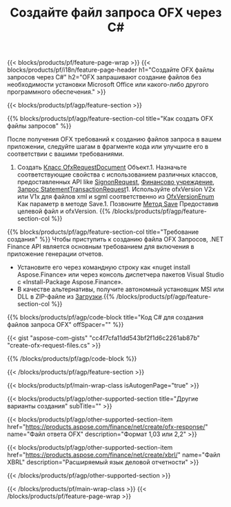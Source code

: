 ﻿---
title: Создайте файл запроса OFX через C#
description: Пример кода для создания файла запроса OFX. Используйте пример API кода для создания пакетных OFX файлов запросов в приложениях на основе .NET. 
url: /ru/net/create/ofx-request/
family: finance
platformtag: net
feature: create
informat: OFX Request
outformat: 
otherformats: OFX Response
---
{{< blocks/products/pf/feature-page-wrap >}}
{{< blocks/products/pf/i18n/feature-page-header h1="Создайте OFX файлы запросов через C#" h2="OFX запрашивают создание файлов без необходимости установки Microsoft Office или какого-либо другого программного обеспечения." >}}

{{< blocks/products/pf/agp/feature-section >}}

{{% blocks/products/pf/agp/feature-section-col title="Как создать OFX файлы запросов" %}}

После получения OFX требований к созданию файлов запроса в вашем приложении, следуйте шагам в фрагменте кода или улучшите его в соответствии с вашими требованиями.

1. Создать [Класс OfxRequestDocument](https://apireference.aspose.com/finance/net/aspose.finance.ofx/ofxrequestdocument) Объект.1. Назначьте соответствующие свойства с использованием различных классов, предоставленных API like [SignonRequest](https://apireference.aspose.com/finance/net/aspose.finance.ofx.signon/signonrequest), [Финансово учреждение](https://apireference.aspose.com/finance/net/aspose.finance.ofx.signon/financialinstitution), [Запрос StatementTransactionRequest](https://apireference.aspose.com/finance/net/aspose.finance.ofx.bank/statementtransactionrequest)1. Используйте ofxVersion V2x или V1x для файлов xml и sgml соответственно из [OfxVersionEnum](https://apireference.aspose.com/finance/net/aspose.finance.ofx/ofxversionenum) Как параметр в методе Save.1. Позвоните [Метод Save](https://apireference.aspose.com/finance/net/aspose.finance.ofx/ofxrequestdocument/methods/save) Предоставив целевой файл и ofxVersion.
{{% /blocks/products/pf/agp/feature-section-col %}}

{{% blocks/products/pf/agp/feature-section-col title="Требование создания" %}}
Чтобы приступить к созданию файла OFX Запросов, .NET Finance API является основным требованием для включения в приложение генерации отчетов. 
- Установите его через командную строку как «nuget install Aspose.Finance» или через консоль диспетчера пакетов Visual Studio с «Install-Package Aspose.Finance».
- В качестве альтернативы, получите автономный установщик MSI или DLL в ZIP-файле из [Загрузки](https://downloads.aspose.com/finance/net).{{% /blocks/products/pf/agp/feature-section-col %}}

{{% blocks/products/pf/agp/code-block title="Код C# для создания файлов запроса OFX" offSpacer="" %}}

{{< gist "aspose-com-gists" "cc4f7cfa11dd543bf2f1d6c2261ab87b" "create-ofx-request-files.cs" >}}

{{% /blocks/products/pf/agp/code-block %}}

{{< /blocks/products/pf/agp/feature-section >}}

{{< blocks/products/pf/main-wrap-class isAutogenPage="true" >}}

{{< blocks/products/pf/agp/other-supported-section title="Другие варианты создания" subTitle="" >}}

{{< blocks/products/pf/agp/other-supported-section-item href="https://products.aspose.com/finance/net/create/ofx-response/" name="Файл ответа OFX" description="Формат 1,03 или 2,2" >}}

{{< blocks/products/pf/agp/other-supported-section-item href="https://products.aspose.com/finance/net/create/xbrl/" name="Файл XBRL" description="Расширяемый язык деловой отчетности" >}}


{{< /blocks/products/pf/agp/other-supported-section >}}

{{< /blocks/products/pf/main-wrap-class >}}
{{< /blocks/products/pf/feature-page-wrap >}}